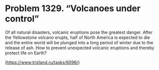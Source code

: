 # Problem 1329. “Volcanoes under control”

Of all natural disasters, volcanic eruptions pose the greatest danger. After the Yellowstone volcano erupts, half of North America is expected to die and the entire world will be plunged into a long period of winter due to the release of ash. How to prevent unexpected volcanic eruptions and thereby protect life on Earth?

(https://www.trizland.ru/tasks/6096/)